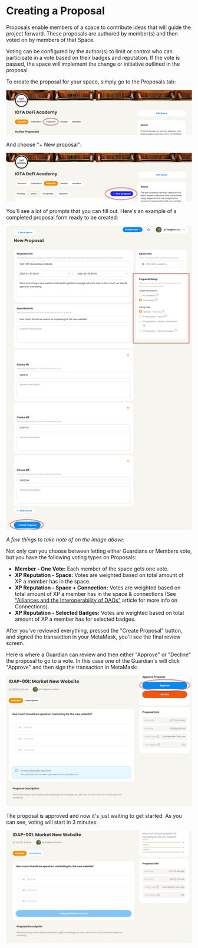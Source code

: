 # Creating a Proposal

Proposals enable members of a space to contribute ideas that will guide the project forward. These proposals are authored by member(s) and then voted on by members of that Space.

Voting can be configured by the author(s) to limit or control who can participate in a vote based on their badges and reputation. If the vote is passed, the space will implement the change or initiative outlined in the proposal.



To create the proposal for your space, simply go to the Proposals tab:

![](<../.gitbook/assets/image (29) (1) (1) (1) (1).png>)

And choose "+ New proposal":

![](<../.gitbook/assets/image (13) (1) (1).png>)

You'll see a lot of prompts that you can fill out. Here's an example of a completed proposal form ready to be created:

![](<../.gitbook/assets/image (21) (1).png>)

_A few things to take note of on the image above:_

Not only can you choose between letting either Guardians or Members vote, but you have the following voting types on Proposals:

* **Member - One Vote:** Each member of the space gets one vote.
* **XP Reputation - Space:** Votes are weighted based on total amount of XP a member has in the space.
* **XP Reputation - Space + Connection:** Votes are weighted based on total amount of XP a member has in the space & connections (See ["Alliances and the Interoperability of DAOs"](https://soonlabs.medium.com/alliances-and-the-interoperability-of-daos-73c7c010b037) article for more info on Connections).
* **XP Reputation - Selected Badges:** Votes are weighted based on total amount of XP a member has for selected badges.

After you've reviewed everything, pressed the "Create Proposal" button, and signed the transaction in your MetaMask, you'll see the final review screen.

Here is where a Guardian can review and then either "Approve" or "Decline" the proposal to go to a vote. In this case one of the Guardian's will click "Approve" and then sign the transaction in MetaMask:

![](<../.gitbook/assets/image (27) (1) (1) (1) (1) (1).png>)

The proposal is approved and now it's just waiting to get started. As you can see, voting will start in 3 minutes:

![](<../.gitbook/assets/image (19) (1) (1) (1) (1).png>)


